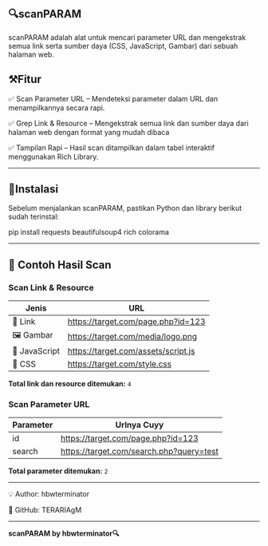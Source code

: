 ## 🔍scanPARAM 

scanPARAM adalah alat untuk mencari parameter URL dan mengekstrak semua link serta sumber daya (CSS, JavaScript, Gambar) dari sebuah halaman web.

## ⚒️Fitur 

✅ Scan Parameter URL – Mendeteksi parameter dalam URL dan menampilkannya secara rapi.

✅ Grep Link & Resource – Mengekstrak semua link dan sumber daya dari halaman web dengan format yang mudah dibaca

✅ Tampilan Rapi – Hasil scan ditampilkan dalam tabel interaktif menggunakan Rich Library.


---

## 🔧Instalasi 

Sebelum menjalankan scanPARAM, pastikan Python dan library berikut sudah terinstal:

pip install requests beautifulsoup4 rich colorama


---
## 📌 Contoh Hasil Scan

### Scan Link & Resource

| Jenis        | URL                                       |
|-------------|-------------------------------------------|
| 🔗 Link      | https://target.com/page.php?id=123       |
| 🖼️ Gambar    | https://target.com/media/logo.png       |
| 📜 JavaScript | https://target.com/assets/script.js     |
| 🎨 CSS       | https://target.com/style.css            |

**Total link dan resource ditemukan:** `4`

### Scan Parameter URL

| Parameter   | Urlnya Cuyy                                |
|------------|-------------------------------------------|
| id         | https://target.com/page.php?id=123       |
| search     | https://target.com/search.php?query=test |

**Total parameter ditemukan:** `2`

---


💡 Author: hbwterminator

🔗 GitHub: TERARIAgM

---



**scanPARAM by hbwterminator🔍**
